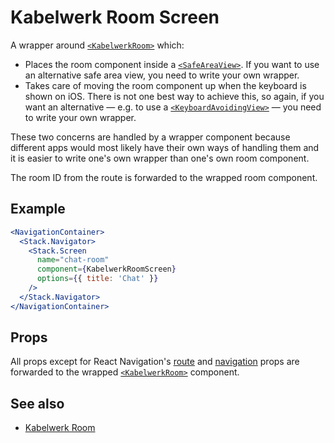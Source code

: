 # Kabelwerk Room Screen

A wrapper around [`<KabelwerkRoom>`](./KabelwerkRoom.md) which:

- Places the room component inside a [`<SafeAreaView>`](https://reactnative.dev/docs/safeareaview). If you want to use an alternative safe area view, you need to write your own wrapper.
- Takes care of moving the room component up when the keyboard is shown on iOS. There is not one best way to achieve this, so again, if you want an alternative — e.g. to use a [`<KeyboardAvoidingView>`](https://reactnative.dev/docs/keyboardavoidingview) — you need to write your own wrapper.

These two concerns are handled by a wrapper component because different apps would most likely have their own ways of handling them and it is easier to write one's own wrapper than one's own room component.

The room ID from the route is forwarded to the wrapped room component.

## Example

```jsx
<NavigationContainer>
  <Stack.Navigator>
    <Stack.Screen
      name="chat-room"
      component={KabelwerkRoomScreen}
      options={{ title: 'Chat' }}
    />
  </Stack.Navigator>
</NavigationContainer>
```

## Props

All props except for React Navigation's [route](https://reactnavigation.org/docs/route-prop) and [navigation](https://reactnavigation.org/docs/navigation-prop) props are forwarded to the wrapped [`<KabelwerkRoom>`](./KabelwerkRoom.md) component.

## See also

- [Kabelwerk Room](./KabelwerkRoom.md)
